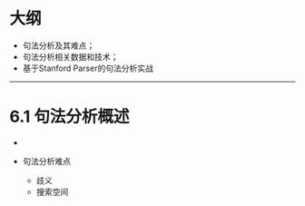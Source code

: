 # 大纲

- 句法分析及其难点；
- 句法分析相关数据和技术；
- 基于Stanford Parser的句法分析实战

---

# 6.1 句法分析概述

- 
- 句法分析难点
	
	- 歧义
	- 搜索空间

